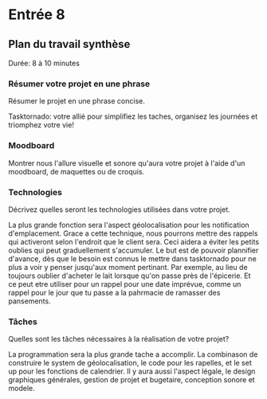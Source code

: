 # Entrée 8
## Plan du travail synthèse
Durée: 8 à 10 minutes

### Résumer votre projet en une phrase
Résumer le projet en une phrase concise.   

Tasktornado: votre allié pour simplifiez les taches, organisez les journées et triomphez votre vie!

### Moodboard
Montrer nous l'allure visuelle et sonore qu'aura votre projet à l'aide d'un moodboard, de maquettes ou de croquis. 


### Technologies
Décrivez quelles seront les technologies utilisées dans votre projet. 

La plus grande fonction sera l'aspect géolocalisation pour les notification d'emplacement. Grace a cette technique, nous pourrons mettre des rappels qui activeront selon l'endroit que le client sera. Ceci aidera a éviter les petits oublies qui peut graduellement s'accumuler. Le but est de pouvoir plannifier d'avance, dès que le besoin est connus le mettre dans tasktornado pour ne plus a voir y penser jusqu'aux moment pertinant. Par exemple, au lieu de toujours oublier d'acheter le lait lorsque qu'on passe près de l'épicerie. Et ce peut etre utiliser pour un rappel pour une date imprévue, comme un rappel pour le jour que tu passe a la pahrmacie de ramasser des pansements. 

### Tâches
Quelles sont les tâches nécessaires à la réalisation de votre projet? 

La programmation sera la plus grande tache a accomplir. La combinason de construire le system de géolocalisation, le code pour les rapelles, et le set up pour les fonctions de calendrier. Il y aura aussi l'aspect légale, le design graphiques générales, gestion de projet et bugetaire, conception sonore et modele.
